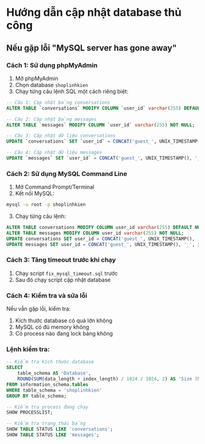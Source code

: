 # Hướng dẫn cập nhật database thủ công

## Nếu gặp lỗi "MySQL server has gone away"

### Cách 1: Sử dụng phpMyAdmin
1. Mở phpMyAdmin
2. Chọn database `shoplinhkien`
3. Chạy từng câu lệnh SQL một cách riêng biệt:

```sql
-- Câu 1: Cập nhật bảng conversations
ALTER TABLE `conversations` MODIFY COLUMN `user_id` varchar(255) DEFAULT NULL;
```

```sql
-- Câu 2: Cập nhật bảng messages
ALTER TABLE `messages` MODIFY COLUMN `user_id` varchar(255) NOT NULL;
```

```sql
-- Câu 3: Cập nhật dữ liệu conversations
UPDATE `conversations` SET `user_id` = CONCAT('guest_', UNIX_TIMESTAMP(), '_', id) WHERE `user_id` = 0 OR `user_id` IS NULL;
```

```sql
-- Câu 4: Cập nhật dữ liệu messages
UPDATE `messages` SET `user_id` = CONCAT('guest_', UNIX_TIMESTAMP(), '_', id) WHERE `user_id` = 0;
```

### Cách 2: Sử dụng MySQL Command Line
1. Mở Command Prompt/Terminal
2. Kết nối MySQL:
```bash
mysql -u root -p shoplinhkien
```

3. Chạy từng câu lệnh:
```sql
ALTER TABLE conversations MODIFY COLUMN user_id varchar(255) DEFAULT NULL;
ALTER TABLE messages MODIFY COLUMN user_id varchar(255) NOT NULL;
UPDATE conversations SET user_id = CONCAT('guest_', UNIX_TIMESTAMP(), '_', id) WHERE user_id = 0 OR user_id IS NULL;
UPDATE messages SET user_id = CONCAT('guest_', UNIX_TIMESTAMP(), '_', id) WHERE user_id = 0;
```

### Cách 3: Tăng timeout trước khi chạy
1. Chạy script `fix_mysql_timeout.sql` trước
2. Sau đó chạy script cập nhật database

### Cách 4: Kiểm tra và sửa lỗi
Nếu vẫn gặp lỗi, kiểm tra:
1. Kích thước database có quá lớn không
2. MySQL có đủ memory không
3. Có process nào đang lock bảng không

### Lệnh kiểm tra:
```sql
-- Kiểm tra kích thước database
SELECT 
    table_schema AS 'Database',
    ROUND(SUM(data_length + index_length) / 1024 / 1024, 2) AS 'Size (MB)'
FROM information_schema.tables 
WHERE table_schema = 'shoplinhkien'
GROUP BY table_schema;

-- Kiểm tra process đang chạy
SHOW PROCESSLIST;

-- Kiểm tra trạng thái bảng
SHOW TABLE STATUS LIKE 'conversations';
SHOW TABLE STATUS LIKE 'messages';
``` 